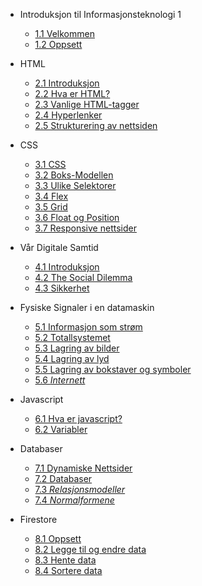 <!-- _navbar.md -->
* Introduksjon til Informasjonsteknologi 1

  * [1.1 Velkommen](./1-introduksjon/velkommen.md)
  * [1.2 Oppsett](./1-introduksjon/oppsett.md)

* HTML
  * [2.1 Introduksjon](./2-html/introduksjon.md)
  * [2.2 Hva er HTML?](./2-html/hva-er-html.md)
  * [2.3 Vanlige HTML-tagger](./2-html/tagger.md)
  * [2.4 Hyperlenker](./2-html/lenker.md)
  * [2.5 Strukturering av nettsiden](2-html/struktur.md)
  
* CSS
  * [3.1 CSS](./3-css/css.md)
  * [3.2 Boks-Modellen](./3-css/cssboksen.md)
  * [3.3 Ulike Selektorer](./3-css/selektor.md)
  * [3.4 Flex](./3-css/flex.md)
  * [3.5 Grid](./3-css/grid.md)
  * [3.6 Float og Position](./3-css/floatogposition.md)
  * [3.7 Responsive nettsider](./3-css/responsive-nettsider.md)

* Vår Digitale Samtid
  * [4.1 Introduksjon](./4-samtid/intro.md)
  * [4.2 The Social Dilemma](./4-samtid/socialdilemma.md)
  * [4.3 Sikkerhet](./4-samtid/sikkerhet.md)

* Fysiske Signaler i en datamaskin
  * [5.1 Informasjon som strøm](./5-signaler/informasjon.md) 
  * [5.2 Totallsystemet](./5-signaler/totallssystemet.md)
  * [5.3 Lagring av bilder](./5-signaler/bilder.md)
  * [5.4 Lagring av lyd](./5-signaler/lyd.md)
  * [5.5 Lagring av bokstaver og symboler](./5-signaler/bokstaver.md)
  * [5.6 *Internett*](./5-signaler/kommer.md)

* Javascript
  * [6.1 Hva er javascript?](./6-javascript/introjavascript.md)
  * [6.2 Variabler](./6-javascript/variable.md) 

* Databaser
  * [7.1 Dynamiske Nettsider](./7-databaser/databaseteori.md)
  * [7.2 Databaser](./7-databaser/datamodeller.md)
  * [7.3 *Relasjonsmodeller*](./7-databaser/kommer.md)
  * [7.4 *Normalformene*](./7-databaser/kommer.md)

* Firestore
  * [8.1 Oppsett](./8-firestore/firebase-oppsett.md)
  * [8.2 Legge til og endre data](8-firestore/legge-til-og-endre-data.md)
  * [8.3 Hente data](8-firestore/hente-data-fra-databasen.md)
  * [8.4 Sortere data](8-firestore/sortere-data.md)